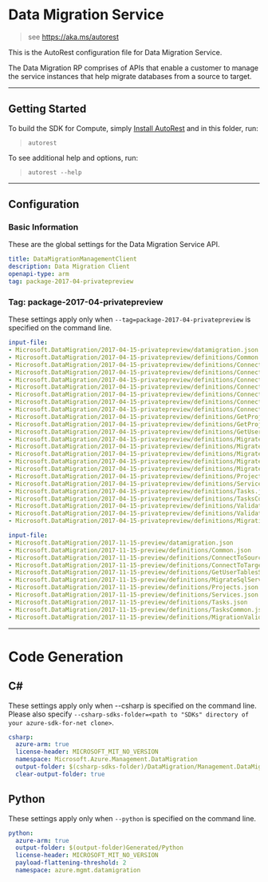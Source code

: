 # Data Migration Service
    
> see https://aka.ms/autorest

This is the AutoRest configuration file for Data Migration Service.

The Data Migration RP comprises of APIs that enable a customer to manage the service instances that help migrate databases from a source to target.

---

## Getting Started 
To build the SDK for Compute, simply [Install AutoRest](https://aka.ms/autorest/install) and in this folder, run:

> `autorest`

To see additional help and options, run:

> `autorest --help`

---

## Configuration

### Basic Information 
These are the global settings for the Data Migration Service API.

``` yaml
title: DataMigrationManagementClient
description: Data Migration Client
openapi-type: arm
tag: package-2017-04-privatepreview
```

### Tag: package-2017-04-privatepreview

These settings apply only when `--tag=package-2017-04-privatepreview` is specified on the command line.

``` yaml $(tag) == 'package-2017-04-privatepreview'
input-file:
- Microsoft.DataMigration/2017-04-15-privatepreview/datamigration.json
- Microsoft.DataMigration/2017-04-15-privatepreview/definitions/Common.json
- Microsoft.DataMigration/2017-04-15-privatepreview/definitions/ConnectToSourceMySqlTask.json
- Microsoft.DataMigration/2017-04-15-privatepreview/definitions/ConnectToSourceOracleTask.json
- Microsoft.DataMigration/2017-04-15-privatepreview/definitions/ConnectToSourceSqlServerTask.json
- Microsoft.DataMigration/2017-04-15-privatepreview/definitions/ConnectToTargetAnySqlTask.json
- Microsoft.DataMigration/2017-04-15-privatepreview/definitions/ConnectToTargetCloudDbTask.json
- Microsoft.DataMigration/2017-04-15-privatepreview/definitions/ConnectToTargetSqlDbTask.json
- Microsoft.DataMigration/2017-04-15-privatepreview/definitions/ConnectToTargetSqlServerTask.json
- Microsoft.DataMigration/2017-04-15-privatepreview/definitions/GetProjectDetailsMySqlSqlTask.json
- Microsoft.DataMigration/2017-04-15-privatepreview/definitions/GetProjectDetailsOracleSqlTask.json
- Microsoft.DataMigration/2017-04-15-privatepreview/definitions/GetUserTablesSqlTask.json
- Microsoft.DataMigration/2017-04-15-privatepreview/definitions/MigrateMySqlSqlTask.json
- Microsoft.DataMigration/2017-04-15-privatepreview/definitions/MigrateOracleSqlTask.json
- Microsoft.DataMigration/2017-04-15-privatepreview/definitions/MigrateSqlServerCloudDbTask.json
- Microsoft.DataMigration/2017-04-15-privatepreview/definitions/MigrateSqlServerSqlDbTask.json
- Microsoft.DataMigration/2017-04-15-privatepreview/definitions/MigrateSqlServerSqlServerTask.json
- Microsoft.DataMigration/2017-04-15-privatepreview/definitions/Projects.json
- Microsoft.DataMigration/2017-04-15-privatepreview/definitions/Services.json
- Microsoft.DataMigration/2017-04-15-privatepreview/definitions/Tasks.json
- Microsoft.DataMigration/2017-04-15-privatepreview/definitions/TasksCommon.json
- Microsoft.DataMigration/2017-04-15-privatepreview/definitions/ValidateMigrationInputSqlServerCloudDbTask.json
- Microsoft.DataMigration/2017-04-15-privatepreview/definitions/ValidateMigrationInputSqlServerSqlServerTask.json
- Microsoft.DataMigration/2017-04-15-privatepreview/definitions/MigrationValidation.json
```

``` yaml $(tag) == 'package-2017-11-15-preview'
input-file:
- Microsoft.DataMigration/2017-11-15-preview/datamigration.json
- Microsoft.DataMigration/2017-11-15-preview/definitions/Common.json
- Microsoft.DataMigration/2017-11-15-preview/definitions/ConnectToSourceSqlServerTask.json
- Microsoft.DataMigration/2017-11-15-preview/definitions/ConnectToTargetSqlDbTask.json
- Microsoft.DataMigration/2017-11-15-preview/definitions/GetUserTablesSqlTask.json
- Microsoft.DataMigration/2017-11-15-preview/definitions/MigrateSqlServerSqlDbTask.json
- Microsoft.DataMigration/2017-11-15-preview/definitions/Projects.json
- Microsoft.DataMigration/2017-11-15-preview/definitions/Services.json
- Microsoft.DataMigration/2017-11-15-preview/definitions/Tasks.json
- Microsoft.DataMigration/2017-11-15-preview/definitions/TasksCommon.json
- Microsoft.DataMigration/2017-11-15-preview/definitions/MigrationValidation.json
```
---

# Code Generation

## C#

These settings apply only when --csharp is specified on the command line.
Please also specify `--csharp-sdks-folder=<path to "SDKs" directory of your azure-sdk-for-net clone>`.

``` yaml $(csharp)
csharp:
  azure-arm: true
  license-header: MICROSOFT_MIT_NO_VERSION
  namespace: Microsoft.Azure.Management.DataMigration
  output-folder: $(csharp-sdks-folder)/DataMigration/Management.DataMigration/Generated
  clear-output-folder: true
```

## Python

These settings apply only when `--python` is specified on the command line.

``` yaml $(python)
python:
  azure-arm: true
  output-folder: $(output-folder)Generated/Python
  license-header: MICROSOFT_MIT_NO_VERSION
  payload-flattening-threshold: 2
  namespace: azure.mgmt.datamigration
```